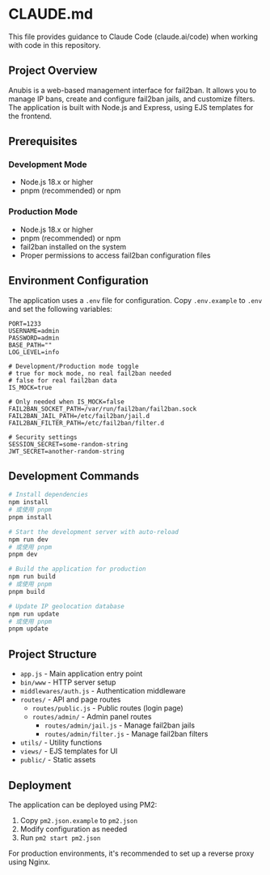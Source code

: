 # CLAUDE.md

This file provides guidance to Claude Code (claude.ai/code) when working with code in this repository.

## Project Overview

Anubis is a web-based management interface for fail2ban. It allows you to manage IP bans, create and configure fail2ban jails, and customize filters. The application is built with Node.js and Express, using EJS templates for the frontend.

## Prerequisites

### Development Mode
- Node.js 18.x or higher
- pnpm (recommended) or npm

### Production Mode
- Node.js 18.x or higher
- pnpm (recommended) or npm
- fail2ban installed on the system
- Proper permissions to access fail2ban configuration files

## Environment Configuration

The application uses a `.env` file for configuration. Copy `.env.example` to `.env` and set the following variables:

```
PORT=1233
USERNAME=admin
PASSWORD=admin
BASE_PATH=""
LOG_LEVEL=info

# Development/Production mode toggle
# true for mock mode, no real fail2ban needed
# false for real fail2ban data
IS_MOCK=true

# Only needed when IS_MOCK=false
FAIL2BAN_SOCKET_PATH=/var/run/fail2ban/fail2ban.sock
FAIL2BAN_JAIL_PATH=/etc/fail2ban/jail.d
FAIL2BAN_FILTER_PATH=/etc/fail2ban/filter.d

# Security settings
SESSION_SECRET=some-random-string
JWT_SECRET=another-random-string
```

## Development Commands

```bash
# Install dependencies
npm install
# 或使用 pnpm
pnpm install

# Start the development server with auto-reload
npm run dev
# 或使用 pnpm
pnpm dev

# Build the application for production 
npm run build
# 或使用 pnpm
pnpm build

# Update IP geolocation database
npm run update
# 或使用 pnpm
pnpm update
```

## Project Structure

- `app.js` - Main application entry point
- `bin/www` - HTTP server setup
- `middlewares/auth.js` - Authentication middleware
- `routes/` - API and page routes
  - `routes/public.js` - Public routes (login page)
  - `routes/admin/` - Admin panel routes
    - `routes/admin/jail.js` - Manage fail2ban jails
    - `routes/admin/filter.js` - Manage fail2ban filters
- `utils/` - Utility functions
- `views/` - EJS templates for UI
- `public/` - Static assets

## Deployment

The application can be deployed using PM2:

1. Copy `pm2.json.example` to `pm2.json`
2. Modify configuration as needed
3. Run `pm2 start pm2.json`

For production environments, it's recommended to set up a reverse proxy using Nginx.